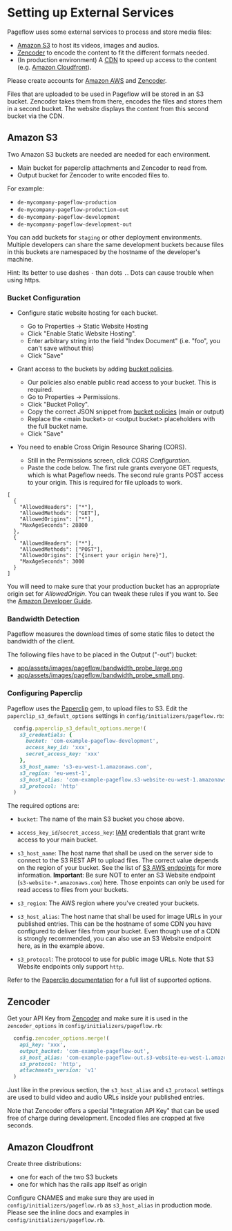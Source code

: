 # Setting up External Services

Pageflow uses some external services to process and store media files:

  * [Amazon S3](http://aws.amazon.com/s3/) to host its videos, images
    and audios.
  * [Zencoder](https://zencoder.com/) to encode the content to fit the
    different formats needed.
  * (In production environment) A
    [CDN](http://en.wikipedia.org/wiki/Content_delivery_network) to
    speed up access to the content
    (e.g. [Amazon Cloudfront](http://aws.amazon.com/cloudfront/)).

Please create accounts for [Amazon AWS](http://aws.amazon.com/) and
[Zencoder](https://zencoder.com/).

Files that are uploaded to be used in Pageflow will be stored in an S3
bucket. Zencoder takes them from there, encodes the files and stores
them in a second bucket. The website displays the content from this
second bucket via the CDN.

## Amazon S3

Two Amazon S3 buckets are needed are needed for each environment.

  * Main bucket for paperclip attachments and Zencoder to read from.
  * Output bucket for Zencoder to write encoded files to.

For example:

  * `de-mycompany-pageflow-production`
  * `de-mycompany-pageflow-production-out`
  * `de-mycompany-pageflow-development`
  * `de-mycompany-pageflow-development-out`

You can add buckets for `staging` or other deployment environments.
Multiple developers can share the same development buckets because
files in this buckets are namespaced by the hostname of the
developer's machine.

Hint: Its better to use dashes `-` than dots `.`. Dots can cause
trouble when using https.

### Bucket Configuration

* Configure static website hosting for each bucket.

  * Go to Properties -> Static Website Hosting
  * Click "Enable Static Website Hosting".
  * Enter arbitrary string into the field "Index Document"
    (i.e. "foo", you can't save without this)
  * Click "Save"

* Grant access to the buckets by adding
  [bucket policies](./setting_up_s3_bucket_policies.md).

  * Our policies also enable public read access to your bucket. This
    is required.
  * Go to Properties -> Permissions.
  * Click "Bucket Policy".
  * Copy the correct JSON snippet from
    [bucket policies](./setting_up_s3_bucket_policies.md) (main or
    output)
  * Replace the \<main bucket\> or \<output bucket\> placeholders with
    the full bucket name.
  * Click "Save"

* You need to enable Cross Origin Resource Sharing (CORS).

  * Still in the Permissions screen, click _CORS Configuration_.
  * Paste the code below. The first rule grants everyone GET requests, which is
    what Pageflow needs. The second rule grants POST access to your origin. 
    This is required for file uploads to work.

```
[
  {
    "AllowedHeaders": ["*"],
    "AllowedMethods": ["GET"],
    "AllowedOrigins": ["*"],
    "MaxAgeSeconds": 28800
  },
  {
    "AllowedHeaders": ["*"],
    "AllowedMethods": ["POST"],
    "AllowedOrigins": ["{insert your origin here}"],
    "MaxAgeSeconds": 3000
  }
]

```

You will need to make sure that your production bucket has an appropriate origin set for _AllowedOrigin_.
You can tweak these rules if you want to. See the
[Amazon Developer Guide](https://docs.aws.amazon.com/AmazonS3/latest/dev/cors.html#how-do-i-enable-cors).

### Bandwidth Detection

Pageflow measures the download times of some static files to detect
the bandwidth of the client.

The following files have to be placed in the Output ("-out") bucket:

  * [app/assets/images/pageflow/bandwidth_probe_large.png](https://raw.githubusercontent.com/codevise/pageflow/master/app/assets/images/pageflow/bandwidth_probe_large.png)
  * [app/assets/images/pageflow/bandwidth_probe_small.png](https://raw.githubusercontent.com/codevise/pageflow/master/app/assets/images/pageflow/bandwidth_probe_small.png).

### Configuring Paperclip

Pageflow uses the
[Paperclip](https://github.com/thoughtbot/paperclip/) gem, to upload
files to S3. Edit the `paperclip_s3_default_options` settings in
`config/initializers/pageflow.rb`:

```ruby
  config.paperclip_s3_default_options.merge!(
    s3_credentials: {
      bucket: 'com-example-pageflow-development',
      access_key_id: 'xxx',
      secret_access_key: 'xxx'
    },
    s3_host_name: 's3-eu-west-1.amazonaws.com',
    s3_region: 'eu-west-1',
    s3_host_alias: 'com-example-pageflow.s3-website-eu-west-1.amazonaws.com',
    s3_protocol: 'http'
  )
```

The required options are:

* `bucket`: The name of the main S3 bucket you chose above.

* `access_key_id`/`secret_access_key`:
  [IAM](http://aws.amazon.com/de/iam/) credentials that grant write
  access to your main bucket.

* `s3_host_name`: The host name that shall be used on the server side
  to connect to the S3 REST API to upload files. The correct value
  depends on the region of your bucket. See the list of
  [S3 AWS endpoints](http://docs.aws.amazon.com/general/latest/gr/rande.html#s3_region)
  for more information.  **Important**: Be sure NOT to enter an S3
  Website endpoint (`s3-website-*.amazonaws.com`) here. Those enpoints
  can only be used for read access to files from your buckets.

* `s3_region`: The AWS region where you've created your buckets.

* `s3_host_alias`: The host name that shall be used for image URLs in
  your published entries. This can be the hostname of some CDN you
  have configured to deliver files from your bucket. Even though use
  of a CDN is strongly recommended, you can also use an S3 Website
  endpoint here, as in the example above.

* `s3_protocol`: The protocol to use for public image URLs. Note that
  S3 Website endpoints only support `http`.

Refer to the
[Paperclip documentation](http://www.rubydoc.info/gems/paperclip/Paperclip/Storage/S3)
for a full list of supported options.

## Zencoder

Get your API Key from [Zencoder](https://zencoder.com) and make sure
it is used in the `zencoder_options` in
`config/initializers/pageflow.rb`:

```ruby
  config.zencoder_options.merge!(
    api_key: 'xxx',
    output_bucket: 'com-example-pageflow-out',
    s3_host_alias: 'com-example-pageflow-out.s3-website-eu-west-1.amazonaws.com',
    s3_protocol: 'http',
    attachments_version: 'v1'
  )
```

Just like in the previous section, the `s3_host_alias` and
`s3_protocol` settings are used to build video and audio URLs inside
your published entries.

Note that Zencoder offers a special "Integration API Key" that can be
used free of charge during development. Encoded files are cropped at
five seconds.

## Amazon Cloudfront

Create three distributions:

- one for each of the two S3 buckets
- one for which has the rails app itself as origin

Configure CNAMES and make sure they are used in
`config/initializers/pageflow.rb` as `s3_host_alias` in production
mode.  Please see the inline docs and examples in
`config/initializers/pageflow.rb`.
